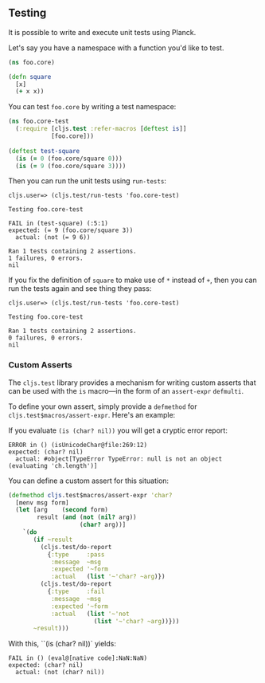 ## Testing

It is possible to write and execute unit tests using Planck. 

Let's say you have a namespace with a function you'd like to test.
 
```clojure
(ns foo.core)

(defn square
  [x]
  (+ x x))
```

You can test `foo.core` by writing a test namespace:

```clojure
(ns foo.core-test
  (:require [cljs.test :refer-macros [deftest is]]
            [foo.core]))
            
(deftest test-square
  (is (= 0 (foo.core/square 0)))
  (is (= 9 (foo.core/square 3))))
```

Then you can run the unit tests using `run-tests`:

```clojure-repl
cljs.user=> (cljs.test/run-tests 'foo.core-test)

Testing foo.core-test

FAIL in (test-square) (:5:1)
expected: (= 9 (foo.core/square 3))
  actual: (not (= 9 6))

Ran 1 tests containing 2 assertions.
1 failures, 0 errors.
nil
```

If you fix the definition of `square` to make use of `*` instead of `+`, then you can run the tests again and see thing they pass:

```clojure-repl
cljs.user=> (cljs.test/run-tests 'foo.core-test)

Testing foo.core-test

Ran 1 tests containing 2 assertions.
0 failures, 0 errors.
nil
```

### Custom Asserts

The `cljs.test` library provides a mechanism for writing custom asserts that can be used with the `is` macro—in the form of an `assert-expr` `defmulti`.

To define your own assert, simply provide a `defmethod` for `cljs.test$macros/assert-expr`. Here's an example:

If you evaluate `(is (char? nil))` you will get a cryptic error report:

```
ERROR in () (isUnicodeChar@file:269:12)
expected: (char? nil)
  actual: #object[TypeError TypeError: null is not an object (evaluating 'ch.length')]
```

You can define a custom assert for this situation:

```clojure
(defmethod cljs.test$macros/assert-expr 'char? 
  [menv msg form]
  (let [arg    (second form)
        result (and (not (nil? arg))
                    (char? arg))]
    `(do
       (if ~result
         (cljs.test/do-report
           {:type     :pass
            :message  ~msg
            :expected '~form
            :actual   (list '~'char? ~arg)})
         (cljs.test/do-report
           {:type     :fail
            :message  ~msg
            :expected '~form
            :actual   (list '~'not 
                        (list '~'char? ~arg))}))
       ~result)))
```

With this, ``(is (char? nil))` yields:

```
FAIL in () (eval@[native code]:NaN:NaN)
expected: (char? nil)
  actual: (not (char? nil))
```